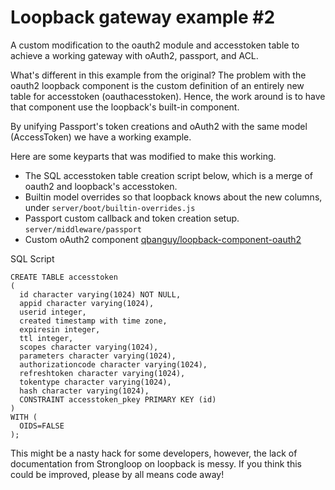 # Loopback gateway example #2

A custom modification to the oauth2 module and accesstoken table to achieve a working gateway
with oAuth2, passport, and ACL.

What's different in this example from the original?
The problem with the oauth2 loopback component is the custom definition of
an entirely new table for accesstoken (oauthacesstoken). Hence, the work around is to have that component use the loopback's built-in component. 

By unifying Passport's token creations and oAuth2 with the same model (AccessToken) we have a working example. 

Here are some keyparts that was modified to make this working. 
   * The SQL accesstoken table creation script below, which is a merge of oauth2 and loopback's accesstoken. 
   * Builtin model overrides so that loopback knows about the new columns, under `server/boot/builtin-overrides.js`
   * Passport custom callback and token creation setup. `server/middleware/passport`
   * Custom oAuth2 component [qbanguy/loopback-component-oauth2](https://github.com/qbanguy/loopback-component-oauth2)

SQL Script
```
CREATE TABLE accesstoken
(
  id character varying(1024) NOT NULL,
  appid character varying(1024),
  userid integer,
  created timestamp with time zone,
  expiresin integer,
  ttl integer,
  scopes character varying(1024),
  parameters character varying(1024),
  authorizationcode character varying(1024),
  refreshtoken character varying(1024),
  tokentype character varying(1024),
  hash character varying(1024),
  CONSTRAINT accesstoken_pkey PRIMARY KEY (id)
)
WITH (
  OIDS=FALSE
);
```

This might be a nasty hack for some developers, however, the lack of documentation from Strongloop on loopback is messy. If you think this could be improved, please by all means code away! 
